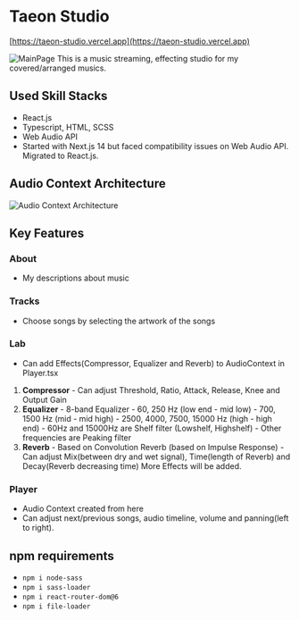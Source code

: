 # Taeon Studio
[https://taeon-studio.vercel.app](https://taeon-studio.vercel.app)

![MainPage](https://github.com/yongtaecheon/taeon-studio/assets/42794553/10e7d9eb-a56c-4a9d-a72b-ea0461a88b58)
This is a music streaming, effecting studio for my covered/arranged musics.

## Used Skill Stacks
- React.js
- Typescript, HTML, SCSS
- Web Audio API
- Started with Next.js 14 but faced compatibility issues on Web Audio API. Migrated to React.js.

## Audio Context Architecture
![Audio Context Architecture](https://github.com/yongtaecheon/taeon-studio/assets/42794553/6af93583-7109-4d0c-98f3-965c91b52fb5)

## Key Features
### About
  -  My descriptions about music
### Tracks
  - Choose songs by selecting the artwork of the songs
### Lab
  - Can add Effects(Compressor, Equalizer and Reverb) to AudioContext in Player.tsx
  1. **Compressor**
    - Can adjust Threshold, Ratio, Attack, Release, Knee and Output Gain
  2. **Equalizer**
    - 8-band Equalizer
    - 60, 250 Hz (low end - mid low)
    - 700, 1500 Hz (mid - mid high)
    - 2500, 4000, 7500, 15000 Hz (high - high end)
    - 60Hz and 15000Hz are Shelf filter (Lowshelf, Highshelf)
    - Other frequencies are Peaking filter
  3. **Reverb**
    - Based on Convolution Reverb (based on Impulse Response)
    - Can adjust Mix(between dry and wet signal), Time(length of Reverb) and Decay(Reverb decreasing time) 
  More Effects will be added.
### Player
  - Audio Context created from here
  - Can adjust next/previous songs, audio timeline, volume and panning(left to right). 

## npm requirements
- `npm i node-sass`
- `npm i sass-loader`
- `npm i react-router-dom@6`
- `npm i file-loader`